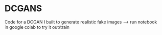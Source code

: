 # DCGANS
Code for a DCGAN I built to generate realistic fake images --> run notebook in google colab to try it out/train
